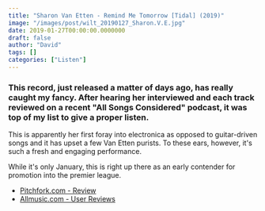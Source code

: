 ```yaml
---
title: "Sharon Van Etten - Remind Me Tomorrow [Tidal] (2019)"
image: "/images/post/wilt_20190127_Sharon.V.E.jpg"
date: 2019-01-27T00:00:00.0000000
draft: false
author: "David"
tags: []
categories: ["Listen"]
---
```

### This record, just released a matter of days ago, has really caught my fancy. After hearing her interviewed and each track reviewed on a recent "All Songs Considered" podcast, it was top of my list to give a proper listen.

 This is apparently her first foray into electronica as opposed to guitar-driven songs and it has upset a few Van Etten purists. To these ears, however, it's such a fresh and engaging performance.   
  
While it's only January, this is right up there as an early contender for promotion into the premier league.  

-  [Pitchfork.com - Review](https://pitchfork.com/reviews/albums/sharon-van-etten-remind-me-tomorrow/)
-  [Allmusic.com - User Reviews](https://www.allmusic.com/album/remind-me-tomorrow-mw0003214709/user-reviews)